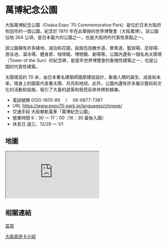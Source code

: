 # 萬博紀念公園

大阪萬博紀念公園（Osaka Expo '70 Commemorative Park）是位於日本大阪府吹田市的一個公園，紀念於 1970 年在此舉辦的世界博覽會（大阪萬博）。該公園佔地 264 公頃，是日本最大的公園之一，也是大阪府的代表性景點之一。

該公園擁有許多綠地、湖泊和花園，設施包括散步道、單車道、籃球場、足球場、游泳池、溜冰場、健身房、咖啡館、博物館、劇場等。公園內還有一個名為太陽塔（Tower of the Sun）的紀念碑，是當年世界博覽會的象徵性建築之一，也是公園的代表性建築。

太陽塔高約 70 米，由日本著名建築師園原建設設計，象徵人類的誕生、成長和未來，塔身上的圖案代表著太陽、月亮和地球。此外，公園內還有許多展示藝術和文化的活動和設施，吸引了大量的遊客和居民前來休閒和娛樂。

- 電話號碼 0120-1970-89 　/　 06-6877-7387
- URL https://www.expo70-park.jp/languages/chinese/
- 交通手段 大阪單軌電車「萬博紀念公園」
- 營業時間 9：30 ～ 17：00（16：30 最後入園）
- 休息日 週三、12/28 ～ 1/1

## 地圖

<iframe src="https://www.google.com/maps/embed?pb=!1m18!1m12!1m3!1d3275.9340083434395!2d135.52899920145006!3d34.80760208031112!2m3!1f0!2f0!3f0!3m2!1i1024!2i768!4f13.1!3m3!1m2!1s0x6000fcb4a27adf27%3A0x66a0ea1cda80d2b4!2sExpo%20%E2%80%9970%20Commemorative%20Park!5e0!3m2!1sen!2stw!4v1678363878824!5m2!1sen!2stw"  allowfullscreen="" loading="lazy" referrerpolicy="no-referrer-when-downgrade"></iframe>

## 相關連結

[首頁](https://www.expo70-park.jp/languages/chinese/)

[大阪周遊卡介紹](https://www.osp.osaka-info.jp/cht/facility/detail?id=132)

